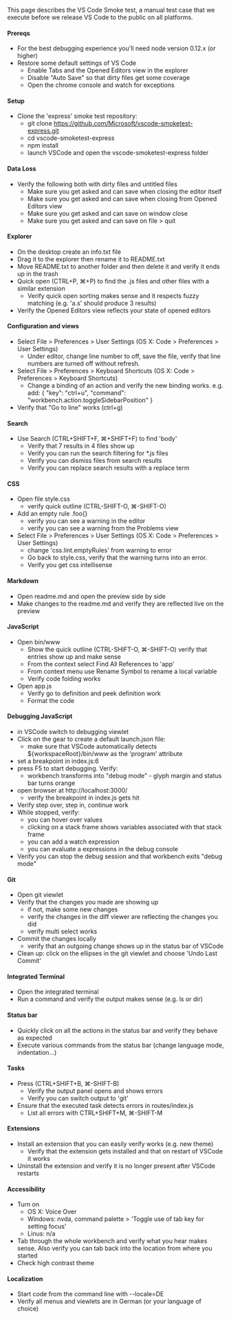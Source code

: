This page describes the VS Code Smoke test, a manual test case that we execute before we release VS Code to the public on all platforms.

#### Prereqs

* For the best debugging experience you'll need node version 0.12.x (or higher)
* Restore some default settings of VS Code
  * Enable Tabs and the Opened Editors view in the explorer
  * Disable "Auto Save" so that dirty files get some coverage
  * Open the chrome console and watch for exceptions

#### Setup

* Clone the 'express' smoke test repository:
  * git clone https://github.com/Microsoft/vscode-smoketest-express.git
  * cd vscode-smoketest-express
  * npm install
  * launch VSCode and open the vscode-smoketest-express folder

#### Data Loss

* Verify the following both with dirty files and untitled files
  * Make sure you get asked and can save when closing the editor itself
  * Make sure you get asked and can save when closing from Opened Editors view
  * Make sure you get asked and can save on window close
  * Make sure you get asked and can save on file > quit

#### Explorer

* On the desktop create an info.txt file
* Drag it to the explorer then rename it to README.txt
* Move README.txt to another folder and then delete it and verify it ends up in the trash
* Quick open (CTRL+P, ⌘+P) to find the .js files and other files with a similar extension
  * Verify quick open sorting makes sense and it respects fuzzy matching (e.g. 'a.s' should produce 3 results)
* Verify the Opened Editors view reflects your state of opened editors

#### Configuration and views

* Select File > Preferences > User Settings (OS X: Code > Preferences > User Settings)
  * Under editor, change line number to off, save the file, verify that line numbers are turned off without refresh.
* Select File > Preferences > Keyboard Shortcuts (OS X: Code > Preferences > Keyboard Shortcuts)
  * Change a binding of an action and verify the new binding works. e.g. add:
		{ "key": "ctrl+u", "command": "workbench.action.toggleSidebarPosition" }
* Verify that "Go to line" works (ctrl+g)

#### Search
* Use Search (CTRL+SHIFT+F, ⌘+SHIFT+F) to find 'body'
  * Verify that 7 results in 4 files show up
  * Verify you can run the search filtering for *.js files
  * Verify you can dismiss files from search results
  * Verify you can replace search results with a replace term

#### CSS
* Open file style.css
  * verify quick outline (CTRL-SHIFT-O, ⌘-SHIFT-O)
* Add an empty rule .foo{}
  * verify you can see a warning in the editor
  * verify you can see a warning from the Problems view
* Select File > Preferences > User Settings (OS X: Code > Preferences > User Settings)
  * change 'css.lint.emptyRules' from warning to error
  * Go back to style.css, verify that the warning turns into an error.
  * Verify you get css intellisense

#### Markdown
* Open readme.md and open the preview side by side
* Make changes to the readme.md and verify they are reflected live on the preview

#### JavaScript
* Open bin/www
  * Show the quick outline (CTRL-SHIFT-O, ⌘-SHIFT-O) verify that entries show up and make sense
  * From the context select Find All References to 'app'
  * From context menu use Rename Symbol to rename a local variable
  * Verify code folding works
* Open app.js
  * Verify go to definition and peek definition work
  * Format the code

#### Debugging JavaScript
* in VSCode switch to debugging viewlet
* Click on the gear to create a default launch.json file:
  * make sure that VSCode automatically detects ${workspaceRoot}/bin/www as the 'program' attribute
* set a breakpoint in index.js:6
* press F5 to start debugging. Verify:
  * workbench transforms into "debug mode" - glyph margin and status bar turns orange
* open browser at http://localhost:3000/
  * verify the breakpoint in index.js gets hit
* Verify step over, step in, continue work
* While stopped, verify:
  * you can hover over values
  * clicking on a stack frame shows variables associated with that stack frame
  * you can add a watch expression
  * you can evaluate a expressions in the debug console
* Verify you can stop the debug session and that workbench exits "debug mode"

#### Git
* Open git viewlet
* Verify that the changes you made are showing up
  * if not, make some new changes
  * verify the changes in the diff viewer are reflecting the changes you did
  * verify multi select works
* Commit the changes locally
  * verify that an outgoing change shows up in the status bar of VSCode
* Clean up: click on the ellipses in the git viewlet and choose 'Undo Last Commit'

#### Integrated Terminal
* Open the integrated terminal
* Run a command and verify the output makes sense (e.g. ls or dir)

#### Status bar
* Quickly click on all the actions in the status bar and verify they behave as expected
* Execute various commands from the status bar (change language mode, indentation…)

#### Tasks
* Press (CTRL+SHIFT+B,  ⌘-SHIFT-B)
  * Verify the output panel opens and shows errors
  * Verify you can switch output to 'git'
* Ensure that the executed task detects errors in routes/index.js
  * List all errors with CTRL+SHIFT+M,  ⌘-SHIFT-M

#### Extensions
* Install an extension that you can easily verify works (e.g. new theme)
  * Verify that the extension gets installed and that on restart of VSCode it works
* Uninstall the extension and verify it is no longer present after VSCode restarts

#### Accessibility
* Turn on
  * OS X: Voice Over
  * Windows: nvda, command palette > 'Toggle use of tab key for setting focus'
  * Linus: n/a
* Tab through the whole workbench and verify what you hear makes sense. Also verify you can tab back into the location from where you started
* Check high contrast theme

#### Localization
* Start code from the command line with --locale=DE
* Verify all menus and viewlets are in German (or your language of choice)